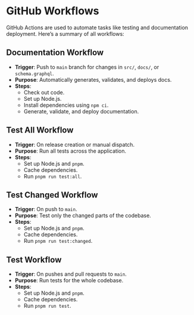 # GitHub Workflows

GitHub Actions are used to automate tasks like testing and documentation deployment. Here’s a summary of all workflows:

## Documentation Workflow

- **Trigger**: Push to `main` branch for changes in `src/`, `docs/`, or `schema.graphql`.
- **Purpose**: Automatically generates, validates, and deploys docs.
- **Steps**:
    - Check out code.
    - Set up Node.js.
    - Install dependencies using `npm ci`.
    - Generate, validate, and deploy documentation.

## Test All Workflow

- **Trigger**: On release creation or manual dispatch.
- **Purpose**: Run all tests across the application.
- **Steps**:
    - Set up Node.js and `pnpm`.
    - Cache dependencies.
    - Run `pnpm run test:all`.

## Test Changed Workflow

- **Trigger**: On push to `main`.
- **Purpose**: Test only the changed parts of the codebase.
- **Steps**:
    - Set up Node.js and `pnpm`.
    - Cache dependencies.
    - Run `pnpm run test:changed`.

## Test Workflow

- **Trigger**: On pushes and pull requests to `main`.
- **Purpose**: Run tests for the whole codebase.
- **Steps**:
    - Set up Node.js and `pnpm`.
    - Cache dependencies.
    - Run `pnpm run test`.